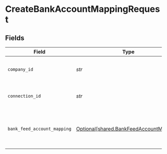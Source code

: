 # CreateBankAccountMappingRequest


## Fields

| Field                                                                                    | Type                                                                                     | Required                                                                                 | Description                                                                              | Example                                                                                  |
| ---------------------------------------------------------------------------------------- | ---------------------------------------------------------------------------------------- | ---------------------------------------------------------------------------------------- | ---------------------------------------------------------------------------------------- | ---------------------------------------------------------------------------------------- |
| `company_id`                                                                             | *str*                                                                                    | :heavy_check_mark:                                                                       | Unique identifier for a company.                                                         | 8a210b68-6988-11ed-a1eb-0242ac120002                                                     |
| `connection_id`                                                                          | *str*                                                                                    | :heavy_check_mark:                                                                       | Unique identifier for a connection.                                                      | 2e9d2c44-f675-40ba-8049-353bfcb5e171                                                     |
| `bank_feed_account_mapping`                                                              | [Optional[shared.BankFeedAccountMapping]](../../models/shared/bankfeedaccountmapping.md) | :heavy_minus_sign:                                                                       | N/A                                                                                      | {<br/>"sourceAccountId": "acc-002",<br/>"targetAccountId": "account-081"<br/>}           |